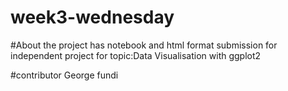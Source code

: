 # week3-wednesday
#About
the project has notebook and html format submission for independent project for topic:Data Visualisation with ggplot2

#contributor
George fundi
